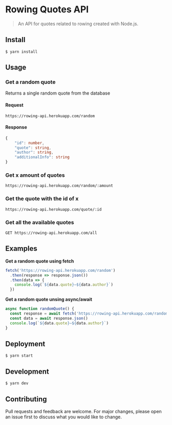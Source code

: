 # Rowing Quotes API

> An API for quotes related to rowing created with Node.js.

## Install

```console
$ yarn install
```

## Usage

### Get a random quote

Returns a single random quote from the database

#### Request
```http
https://rowing-api.herokuapp.com/random
```
#### Response
```ts
{
    "id": number,
    "quote": string,
    "author": string,
    "additionalInfo": string
}
```

### Get x amount of quotes
```http
https://rowing-api.herokuapp.com/random/:amount
```

### Get the quote with the id of x
```http
https://rowing-api.herokuapp.com/quote/:id
```

### Get all the available quotes
```http
GET https://rowing-api.herokuapp.com/all
```


## Examples

**Get a random quote using fetch**

```js
fetch('https://rowing-api.herokuapp.com/random')
  .then(response => response.json())
  .then(data => {
    console.log(`${data.quote}—${data.author}`)
  })
```

**Get a random quote unsing async/await**

```js
async function randomQuote() {
  const response = await fetch('https://rowing-api.herokuapp.com/random')
  const data = await response.json()
  console.log(`${data.quote}—${data.author}`)
}
```

## Deployment

```console
$ yarn start
```

## Development

```console
$ yarn dev
```

## Contributing

Pull requests and feedback are welcome. For major changes, please open an issue first to discuss what you would like to change.
